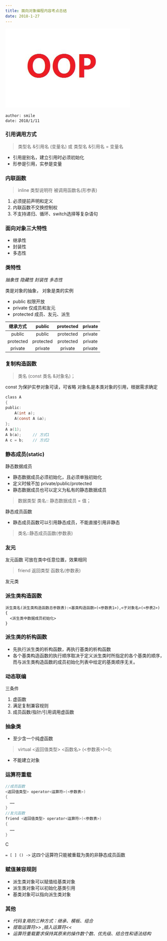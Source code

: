 ```yaml
---
title: 面向对象编程内容考点总结
date: 2018-1-27
---
```


![](https://raw.githubusercontent.com/smilelc3/blog/main/images/面向对象编程内容考点总结/u9558912493286204048fm27gp0.jpg)
```
author: smile
date: 2018/1/11
```

### 引用调用方式

> 类型名 &引用名 (变量名)
> 或
> 类型名 &引用名 = 变量名

- 引用是别名，建立引用时必须初始化
- 形参是引用，实参是变量

### 内联函数

> inline 类型说明符 被调用函数名(形参表)

1. 必须提前声明和定义
2. 内联函数不交换控制权
3. 不支持递归、循环、switch选择等复杂语句

### 面向对象三大特性

- 继承性
- 封装性
- 多态性

### 类特性

*抽象性 隐藏性 封装性 多态性*

类是对象的抽象， 对象是类的实例

- public 权限开放
- private 仅成员和友元
- protected 成员、友元、派生

| 继承方式  |  public   | protected | private |
| :-------: | :-------: | :-------: | :-----: |
|  public   |  public   | protected | private |
| protected | protected | protected | private |
|  private  |  private  |  private  | private |

### 复制构造函数

> 类名 (const 类名 &对象名)；

const 为保护实参对象可读，可省略
对象名是本类对象的引用，根据需求确定

```c
class A
{
public:
    A(int a);
    A(const A &a);
};
A a(1);
A b(a);     // 方式1
A c = b;    // 方式2
```

### 静态成员(static)

静态数据成员

- 静态数据成员必须初始化，且必须单独初始化
- 定义时候不加 private/public/protected
- 静态数据成员也可以定义为私有的静态数据成员

> 数据类型 类名:: 静态数据成员 = 值；

静态成员函数

- 静态成员函数可以引用静态成员，不能直接引用非静态

> 类名::静态成员函数(参数表)

### 友元

友元函数
可放在类中任意位置，效果相同

> friend 返回类型 函数名(参数表)

友元类

### 派生类构造函数

```
派生类名(派生类构造函数总参数表):<基类构造函数>(<参数表1>),<子对象名>(<参表2>)  
{  
  <派生类中数据成员初始化>
}
```

### 派生类的析构函数

- 先执行派生类的析构函数，再执行基类的析构函数
- 各个基类构造函数的执行顺序取决于定义派生类时所指定的各个基类的顺序，而与派生类构造函数的成员初始化列表中给定的基类顺序无关。

### 动态联编

三条件

1. 虚函数
2. 满足复制兼容规则
3. 成员函数/指针/引用调用虚函数

### 抽象类

- 至少含一个纯虚函数

> virtual <返回值类型> <函数名> (<参数表>)=0;

- 不能建立对象

### 运算符重载

```c
//成员函数
<返回值类型> operator<运算符>(<参数表>)
{
  ……
}
//友元函数
friend <返回值类型> operator<运算符>(<参数表>)
{
  ……
}
```

C

`= [ ] () ->` 这四个运算符只能被重载为类的非静态成员函数

### 赋值兼容规则

- 派生类对象可以赋值给基类对象
- 派生类对象可以初始化基类引用
- 基类对象可以指向派生类对象

### 其他

- *代码复用的三种方式：继承、模板、组合*
- *提取运算符>> ,插入运算符<<*
- *运算符重载要求保持其原来的操作数个数、优先级、结合性和语法结构*